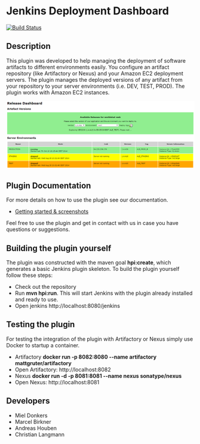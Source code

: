 # Jenkins Deployment Dashboard

[![Build Status](https://travis-ci.org/codecentric/jenkins-deployment-dashboard-plugin.svg?branch=master)](https://travis-ci.org/codecentric/jenkins-deployment-dashboard-plugin)

## Description

This plugin was developed to help managing the deployment of software artifacts to different environments easily. You configure an artifact repository (like Artifactory or Nexus) and your Amazon EC2 deployment servers. The plugin manages the deployed versions of any artifact from your repository to your server environments (i.e. DEV, TEST, PROD). The plugin works with Amazon EC2 instances. 

![EC2 Deployment Dashboard](documentation/1-dashboard-view.png)

## Plugin Documentation

For more details on how to use the plugin see our documentation.

* [Getting started & screenshots](documentation/README.md)

Feel free to use the plugin and get in contact with us in case you have questions or suggestions.

## Building the plugin yourself

The plugin was constructed with the maven goal **hpi:create**, which generates a basic Jenkins plugin skeleton. 
To build the plugin yourself follow these steps:

* Check out the repository
* Run **mvn hpi:run**. This will start Jenkins with the plugin already installed and ready to use.
* Open jenkins http://localhost:8080/jenkins

## Testing the plugin

For testing the integration of the plugin with Artifactory or Nexus simply use Docker to startup a container.

* Artifactory **docker run -p 8082:8080 --name artifactory mattgruter/artifactory**
 * Open Artifactory: http://localhost:8082
* Nexus **docker run -d -p 8081:8081 --name nexus sonatype/nexus**
 * Open Nexus: http://localhost:8081

## Developers

* Miel Donkers
* Marcel Birkner
* Andreas Houben
* Christian Langmann 

